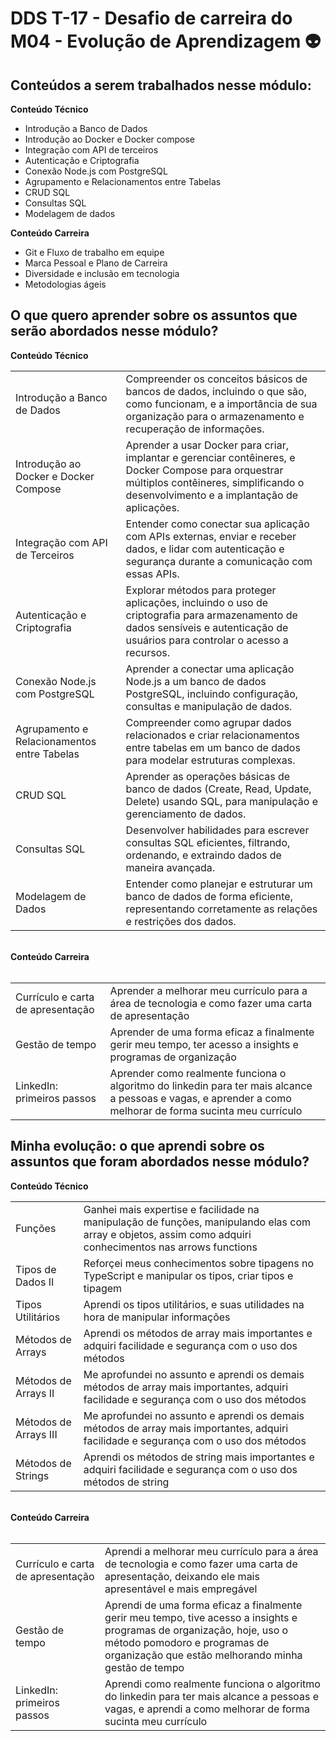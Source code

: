 # DDS T-17 - Desafio de carreira do M04 - Evolução de Aprendizagem  👽

## Conteúdos a serem trabalhados nesse módulo:

<b>Conteúdo Técnico</b>

- Introdução a Banco de Dados
- Introdução ao Docker e Docker compose
- Integração com API de terceiros
- Autenticação e Criptografia
- Conexão Node.js com PostgreSQL
- Agrupamento e Relacionamentos entre Tabelas
- CRUD SQL
- Consultas SQL
- Modelagem de dados

<b>Conteúdo Carreira</b>

- Git e Fluxo de trabalho em equipe
- Marca Pessoal e Plano de Carreira
- Diversidade e inclusão em tecnologia
- Metodologias ágeis

## O que quero aprender sobre os assuntos que serão abordados nesse módulo?


<b>Conteúdo Técnico</b>

<table>
<tr><td>Introdução a Banco de Dados</td><td> Compreender os conceitos básicos de bancos de dados, incluindo o que são, como funcionam, e a importância de sua organização para o armazenamento e recuperação de informações.</td></tr>

<tr><td>Introdução ao Docker e Docker Compose</td><td> Aprender a usar Docker para criar, implantar e gerenciar contêineres, e Docker Compose para orquestrar múltiplos contêineres, simplificando o desenvolvimento e a implantação de aplicações.</td></tr>

<tr><td>Integração com API de Terceiros</td><td> Entender como conectar sua aplicação com APIs externas, enviar e receber dados, e lidar com autenticação e segurança durante a comunicação com essas APIs.</td></tr>

<tr><td>Autenticação e Criptografia</td><td> Explorar métodos para proteger aplicações, incluindo o uso de criptografia para armazenamento de dados sensíveis e autenticação de usuários para controlar o acesso a recursos.</td></tr>

<tr><td>Conexão Node.js com PostgreSQL</td><td> Aprender a conectar uma aplicação Node.js a um banco de dados PostgreSQL, incluindo configuração, consultas e manipulação de dados.</td></tr>

<tr><td>Agrupamento e Relacionamentos entre Tabelas</td><td> Compreender como agrupar dados relacionados e criar relacionamentos entre tabelas em um banco de dados para modelar estruturas complexas.</td></tr>

<tr><td>CRUD SQL</td><td> Aprender as operações básicas de banco de dados (Create, Read, Update, Delete) usando SQL, para manipulação e gerenciamento de dados.</td></tr>

<tr><td>Consultas SQL</td><td> Desenvolver habilidades para escrever consultas SQL eficientes, filtrando, ordenando, e extraindo dados de maneira avançada.</td></tr>

<tr><td>Modelagem de Dados</td><td> Entender como planejar e estruturar um banco de dados de forma eficiente, representando corretamente as relações e restrições dos dados.</td></tr>
  
</table>
<br>
<b>Conteúdo Carreira</b>
<br></br>
<table>
<tr><td>Currículo e carta de apresentação</td><td>Aprender a melhorar meu currículo para a área de tecnologia e como fazer uma carta de apresentação</td></tr>
<tr><td>Gestão de tempo</td><td>Aprender de uma forma eficaz a finalmente gerir meu tempo, ter acesso a insights e programas de organização</td></tr>
<tr><td>LinkedIn: primeiros passos</td><td>Aprender como realmente funciona o algoritmo do linkedin para ter mais alcance a pessoas e vagas, e aprender a como melhorar de forma sucinta meu currículo</td></tr>
</table>


## Minha evolução: o que aprendi sobre os assuntos que foram abordados nesse módulo?

<b>Conteúdo Técnico</b>

<table>
<tr><td>Funções</td><td>Ganhei mais expertise e facilidade na manipulação de funções, manipulando elas com array e objetos, assim como adquiri conhecimentos nas arrows functions</td></tr>
<tr><td>Tipos de Dados II</td><td>Reforçei meus conhecimentos sobre tipagens no TypeScript e manipular os tipos, criar tipos e tipagem</td></tr>
<tr><td>Tipos Utilitários</td><td>Aprendi os tipos utilitários, e suas utilidades na hora de manipular informações</td></tr>
<tr><td>Métodos de Arrays</td><td>Aprendi os métodos de array mais importantes e adquiri facilidade e segurança com o uso dos métodos </td></tr>
<tr><td>Métodos de Arrays II</td><td>Me aprofundei no assunto e aprendi os demais métodos de array mais importantes, adquiri facilidade e segurança com o uso dos métodos </td></tr>
<tr><td>Métodos de Arrays III</td><td>Me aprofundei no assunto e aprendi os demais métodos de array mais importantes, adquiri facilidade e segurança com o uso dos métodos</td></tr>
<tr><td>Métodos de Strings</td><td>Aprendi os métodos de string mais importantes e adquiri facilidade e segurança com o uso dos métodos de string</td></tr>
  
</table>
<br>
<b>Conteúdo Carreira</b>
<br></br>
<table>
<tr><td>Currículo e carta de apresentação</td><td>Aprendi a melhorar meu currículo para a área de tecnologia e como fazer uma carta de apresentação, deixando ele mais apresentável e mais empregável</td></tr>
<tr><td>Gestão de tempo</td><td>Aprendi de uma forma eficaz a finalmente gerir meu tempo, tive acesso a insights e programas de organização, hoje, uso o método pomodoro e programas de organização que estão melhorando minha gestão de tempo</td></tr>
<tr><td>LinkedIn: primeiros passos</td><td>Aprendi como realmente funciona o algoritmo do linkedin para ter mais alcance a pessoas e vagas, e aprendi a como melhorar de forma sucinta meu currículo</td></tr>
</table>

